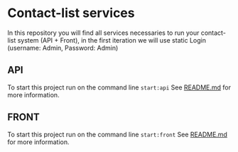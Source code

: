 # Contact-list services

In this repository you will find all services necessaries to run your contact-list system (API + Front), in the first iteration we will use static Login (username: Admin, Password: Admin)

## API

To start this project run on the command line `start:api` 
See [README.md](./users-api/README.md) for more information.

## FRONT

To start this project run on the command line `start:front`
See [README.md](./front/README.md) for more information.